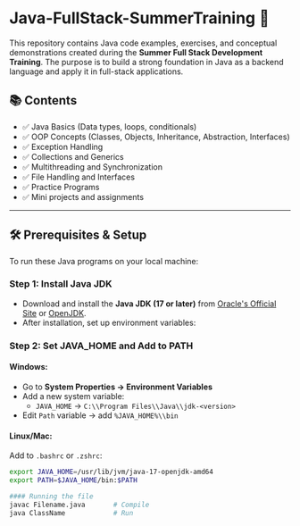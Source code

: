 # Java-FullStack-SummerTraining 🚀

This repository contains Java code examples, exercises, and conceptual demonstrations created during the **Summer Full Stack Development Training**. The purpose is to build a strong foundation in Java as a backend language and apply it in full-stack applications.

## 📚 Contents

- ✅ Java Basics (Data types, loops, conditionals)
- ✅ OOP Concepts (Classes, Objects, Inheritance, Abstraction, Interfaces)
- ✅ Exception Handling
- ✅ Collections and Generics
- ✅ Multithreading and Synchronization
- ✅ File Handling and Interfaces
- ✅ Practice Programs
- ✅ Mini projects and assignments

---

## 🛠️ Prerequisites & Setup

To run these Java programs on your local machine:

### Step 1: Install Java JDK
- Download and install the **Java JDK (17 or later)** from [Oracle's Official Site](https://www.oracle.com/java/technologies/javase-downloads.html) or [OpenJDK](https://jdk.java.net/).
- After installation, set up environment variables:

### Step 2: Set JAVA_HOME and Add to PATH

#### Windows:
- Go to **System Properties → Environment Variables**
- Add a new system variable:
  - `JAVA_HOME` → `C:\\Program Files\\Java\\jdk-<version>`
- Edit `Path` variable → add `%JAVA_HOME%\\bin`

#### Linux/Mac:
Add to `.bashrc` or `.zshrc`:
```bash
export JAVA_HOME=/usr/lib/jvm/java-17-openjdk-amd64
export PATH=$JAVA_HOME/bin:$PATH

#### Running the file
javac Filename.java       # Compile
java ClassName            # Run

